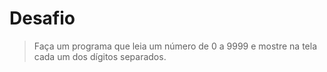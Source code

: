 # Desafio

> Faça um programa que leia um número de 0 a 9999 e mostre na tela cada um dos dígitos separados.